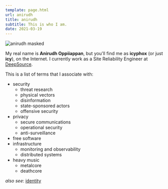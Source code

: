 ```yaml
---
template: page.html
url: anirudh
title: anirudh
subtitle: This is who I am.
date: 2021-03-19
---
```


![anirudh masked](https://x.icyphox.sh/anirudh-mask.jpeg)

My real name is **Anirudh Oppiiappan**, but you'll find me as
**icyphox** (or just **icy**), on the Internet. I currently work as a
Site Reliability Engineer at [DeepSource](https://deepsource.io).

This is a list of terms that I associate with:

- security
    - threat research
    - physical vectors
    - disinformation
    - state-sponsored actors
    - offensive security
- privacy
    - secure communications
    - operational security
    - anti-surveillance
- free software
- infrastructure
    - monitoring and observability
    - distributed systems
- heavy music
    - metalcore
    - deathcore


_also see_: [identity](/wiki/about/identity)
